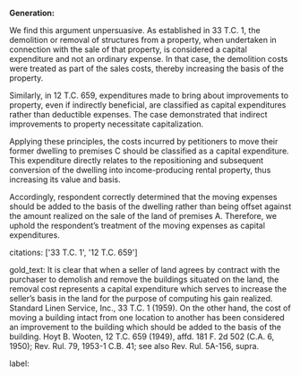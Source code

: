 **Generation:**

We find this argument unpersuasive. As established in 33 T.C. 1, the demolition or removal of structures from a property, when undertaken in connection with the sale of that property, is considered a capital expenditure and not an ordinary expense. In that case, the demolition costs were treated as part of the sales costs, thereby increasing the basis of the property.

Similarly, in 12 T.C. 659, expenditures made to bring about improvements to property, even if indirectly beneficial, are classified as capital expenditures rather than deductible expenses. The case demonstrated that indirect improvements to property necessitate capitalization.

Applying these principles, the costs incurred by petitioners to move their former dwelling to premises C should be classified as a capital expenditure. This expenditure directly relates to the repositioning and subsequent conversion of the dwelling into income-producing rental property, thus increasing its value and basis.

Accordingly, respondent correctly determined that the moving expenses should be added to the basis of the dwelling rather than being offset against the amount realized on the sale of the land of premises A. Therefore, we uphold the respondent’s treatment of the moving expenses as capital expenditures.

citations: ['33 T.C. 1', '12 T.C. 659']

gold_text: It is clear that when a seller of land agrees by contract with the purchaser to demolish and remove the buildings situated on the land, the removal cost represents a capital expenditure which serves to increase the seller’s basis in the land for the purpose of computing his gain realized. Standard Linen Service, Inc., 33 T.C. 1 (1959). On the other hand, the cost of moving a building intact from one location to another has been considered an improvement to the building which should be added to the basis of the building. Hoyt B. Wooten, 12 T.C. 659 (1949), affd. 181 F. 2d 502 (C.A. 6, 1950); Rev. Rul. 79, 1953-1 C.B. 41; see also Rev. Rul. 5A-156, supra.

label: 